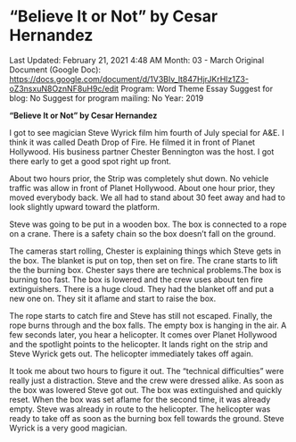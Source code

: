 # “Believe It or Not” by Cesar Hernandez

Last Updated: February 21, 2021 4:48 AM
Month: 03 - March
Original Document (Google Doc): https://docs.google.com/document/d/1V3BIv_lt847HjrJKrHIz1Z3-oZ3nsxuN8OznNF8uH9c/edit
Program: Word Theme Essay
Suggest for blog: No
Suggest for program mailing: No
Year: 2019

**“Believe It or Not” by Cesar Hernandez**

I got to see magician Steve Wyrick film him fourth of July special for A&E. I think it was called Death Drop of Fire. He filmed it in front of Planet Hollywood. His business partner Chester Bennington was the host. I got there early to get a good spot right up front.

About two hours prior, the Strip was completely shut down. No vehicle traffic was allow in front of Planet Hollywood. About one hour prior, they moved everybody back. We all had to stand about 30 feet away and had to look slightly upward toward the platform.

Steve was going to be put in a wooden box. The box is connected to a rope on a crane. There is a safety chain so the box doesn’t fall on the ground.

The cameras start rolling, Chester is explaining things which Steve gets in the box. The blanket is put on top, then set on fire. The crane starts to lift the the burning box. Chester says there are technical problems.The box is burning too fast. The box is lowered and the crew uses about ten fire extinguishers. There is a huge cloud. They had the blanket off and put a new one on. They sit it aflame and start to raise the box.

The rope starts to catch fire and Steve has still not escaped. Finally, the rope burns through and the box falls. The empty box is hanging in the air. A few seconds later, you hear a helicopter. It comes over Planet Hollywood and the spotlight points to the helicopter. It lands right on the strip and Steve Wyrick gets out. The helicopter immediately takes off again.

It took me about two hours to figure it out. The “technical difficulties” were really just a distraction. Steve and the crew were dressed alike. As soon as the box was lowered Steve got out. The box was extinguished and quickly reset. When the box was set aflame for the second time, it was already empty. Steve was already in route to the helicopter. The helicopter was ready to take off as soon as the burning box fell towards the ground. Steve Wyrick is a very good magician.